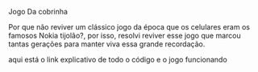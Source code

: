 Jogo Da cobrinha

Por que não reviver um clássico jogo da época que os celulares eram os famosos Nokia tijolão?, por isso, resolvi reviver esse jogo que marcou tantas gerações para manter viva essa grande recordação. 

aqui está o link explicativo de todo o código e o jogo funcionando 
